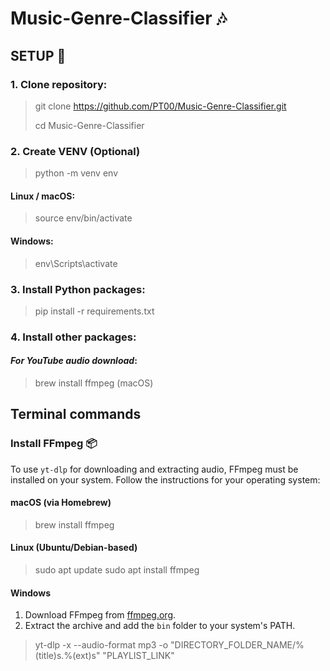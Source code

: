 # Music-Genre-Classifier 🎶

## SETUP 🚀

### 1. Clone repository:

> git clone https://github.com/PT00/Music-Genre-Classifier.git
>
> cd Music-Genre-Classifier

### 2. Create VENV (Optional)

> python -m venv env

#### Linux / macOS:

> source env/bin/activate

#### Windows:

> env\Scripts\activate

### 3. Install Python packages:

> pip install -r requirements.txt

### 4. Install other packages:

#### _For YouTube audio download_:

> brew install ffmpeg (macOS)

## Terminal commands

### Install FFmpeg 📦

To use `yt-dlp` for downloading and extracting audio, FFmpeg must be installed on your system. Follow the instructions for your operating system:

#### macOS (via Homebrew)

> brew install ffmpeg

#### Linux (Ubuntu/Debian-based)

> sudo apt update
> sudo apt install ffmpeg

#### Windows

1. Download FFmpeg from [ffmpeg.org](https://ffmpeg.org/download.html).
2. Extract the archive and add the `bin` folder to your system's PATH.

> yt-dlp -x --audio-format mp3 -o "DIRECTORY_FOLDER_NAME/%(title)s.%(ext)s" "PLAYLIST_LINK"
